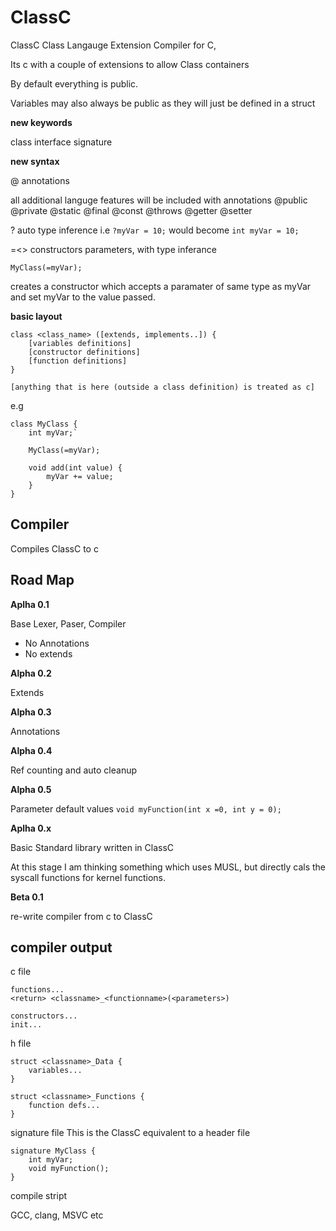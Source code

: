 # ClassC
ClassC Class Langauge Extension Compiler for C, 

Its c with a couple of extensions to allow Class containers

By default everything is public.

Variables may also always be public as they will just be defined in a struct

**new keywords**

class
interface
signature

**new syntax**

@ annotations

all additional languge features will be included with annotations
@public
@private
@static
@final
@const
@throws
@getter
@setter

? auto type inference
i.e
`?myVar = 10;` would become `int myVar = 10;`

=<<varname>> constructors parameters, with type inferance

`MyClass(=myVar);`

creates a constructor which accepts a paramater of same type as myVar and set myVar to the value passed.

**basic layout**

```
class <class_name> ([extends, implements..]) {
    [variables definitions]
    [constructor definitions]
    [function definitions]
}

[anything that is here (outside a class definition) is treated as c]
```
e.g
```
class MyClass {
    int myVar;`

    MyClass(=myVar);

    void add(int value) {
        myVar += value;
    }
}
```

## Compiler ##

Compiles ClassC to c

## Road Map ##

**Aplha 0.1**

Base Lexer, Paser, Compiler
* No Annotations
* No extends

**Alpha 0.2**

Extends

**Alpha 0.3**

Annotations

**Alpha 0.4**

Ref counting and auto cleanup

**Alpha 0.5**

Parameter default values
`void myFunction(int x =0, int y = 0);`

**Aplha 0.x**

Basic Standard library written in ClassC

At this stage I am thinking something which uses MUSL, but directly cals the syscall functions for kernel functions.

**Beta 0.1**

re-write compiler from c to ClassC

## compiler output ##

c file
```
functions...
<return> <classname>_<functionname>(<parameters>)

constructors...
init...
```
h file
```
struct <classname>_Data {
    variables...
}

struct <classname>_Functions {
    function defs...
}
```

signature file
This is the ClassC equivalent to a header file
```
signature MyClass {
    int myVar;
    void myFunction();
}
```
compile stript

GCC, clang, MSVC etc